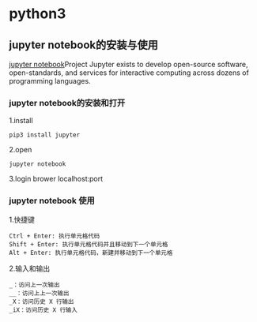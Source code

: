 # python3
## jupyter notebook的安装与使用
[jupyter notebook](http://jupyter.org/)Project Jupyter exists to develop open-source software, open-standards, and services for interactive computing across dozens of programming languages.
### jupyter notebook的安装和打开
1.install
```
pip3 install jupyter
```
2.open
```
jupyter notebook
```
3.login
brower localhost:port
### jupyter notebook 使用
1.快捷键
```
Ctrl + Enter: 执行单元格代码
Shift + Enter: 执行单元格代码并且移动到下一个单元格
Alt + Enter: 执行单元格代码，新建并移动到下一个单元格
```
2.输入和输出
```
_：访问上一次输出
__：访问上上一次输出
_X：访问历史 X 行输出
_iX：访问历史 X 行输入

```
